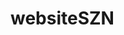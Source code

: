 # websiteSZN
<head><script src="https://www.google.com/jsapi"></script><meta charset="utf-8"><meta http-equiv="X-UA-Compatible" content="IE=edge,chrome=1"><title>S-c-construction</title><meta name="viewport" content="width=device-width,initial-scale=1"><meta name="msapplication-tap-highlight" content="no"><link href="https://d1di2lzuh97fh2.cloudfront.net/files/4a/4a5/4a5d1z.css?ph=77b2c0a681" rel="stylesheet"><meta name="description" content="It is our guarantee that you will be satisfied with your new building after we have constructed it. We will work tirelessly to make sure we meet every expectation."><meta name="keywords" content=""><meta name="generator" content="Webnode 2"><meta name="apple-mobile-web-app-capable" content="yes"><meta name="apple-mobile-web-app-status-bar-style" content="black"><meta name="format-detection" content="telephone=no"><link rel="stylesheet" href="https://d1di2lzuh97fh2.cloudfront.net/client/css.compiled/compiled.2-316.css?ph=77b2c0a681" type="text/css"><script async="" src="https://d26b395fwzu5fz.cloudfront.net/3.2.3/keen.min.js"></script><script type="text/javascript" async="" src="https://www.googleadservices.com/pagead/conversion_async.js"></script><script type="text/javascript" async="" src="//bat.bing.com/bat.js"></script><script async="" src="//www.googletagmanager.com/gtm.js?id=GTM-NKF4VL"></script><script>window.checkAndChangeSvgColor=function(b){try{var c=document.getElementById(b);if(c){b=[["border","borderColor"],["outline","outlineColor"],["color","color"]];for(var h,a,d,f=[],e=0,m=b.length;e<m;e++)if(h=window.getComputedStyle(c)[b[e][1]].replace(/\s/g,"").match(/^rgb[a]?\(([0-9]{1,3}),([0-9]{1,3}),([0-9]{1,3})/i)){a="";for(var g=1;3>=g;g++)a+=("0"+parseInt(h[g],10).toString(16)).slice(-2);"0"===a.charAt(0)&&(d=parseInt(a.substr(0,2),16),d=Math.max(16,d),a=d.toString(16)+a.slice(-4));f.push(b[e][0]+"="+a)}if(f.length){var k=c.getAttribute("data-src");c.src=k+(0>k.indexOf("?")?"?":"&")+f.join("&");var l=c.parentNode;l.innerHTML=l.innerHTML}}}catch(n){}};</script><link rel="stylesheet" href="https://use.typekit.net/lab8xti.css"><script src="https://googleads.g.doubleclick.net/pagead/viewthroughconversion/1002742868/?random=1540920281353&amp;cv=9&amp;fst=1540920281353&amp;num=1&amp;bg=ffffff&amp;guid=ON&amp;resp=GooglemKTybQhCsO&amp;eid=659255991&amp;u_h=1080&amp;u_w=1920&amp;u_ah=1040&amp;u_aw=1920&amp;u_cd=24&amp;u_his=15&amp;u_tz=-240&amp;u_java=false&amp;u_nplug=3&amp;u_nmime=4&amp;data=event%3Dgtag.config&amp;gtm=aam&amp;sendb=1&amp;frm=0&amp;url=http%3A%2F%2Fcms.s-c-construction.webnode.com%2F&amp;tiba=S-c-construction&amp;async=1&amp;rfmt=3&amp;fmt=4"></script><style type="text/css"></style><script type="text/javascript" src="https://www.google.com/uds/?file=visualization&amp;v=1.1&amp;packages=corechart%2Ctable&amp;async=2"></script><link type="text/css" href="https://www.google.com/uds/api/visualization/1.1/cc5d8333ad9d2dca8ea31ac15ed4e2df/ui+en,table+en.css" rel="stylesheet"><script type="text/javascript" src="https://www.google.com/uds/api/visualization/1.1/cc5d8333ad9d2dca8ea31ac15ed4e2df/webfontloader,format+en,default+en,ui+en,table+en,corechart+en.I.js"></script></head>
